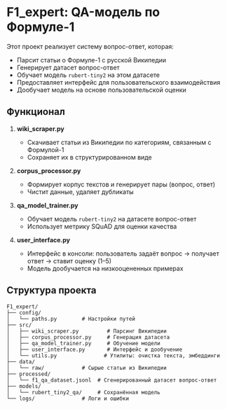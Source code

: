 # F1_expert: QA-модель по Формуле-1

Этот проект реализует систему вопрос-ответ, которая:
- Парсит статьи о Формуле-1 с русской Википедии
- Генерирует датасет вопрос-ответ
- Обучает модель `rubert-tiny2` на этом датасете
- Предоставляет интерфейс для пользовательского взаимодействия
- Дообучает модель на основе пользовательской оценки

## Функционал

1. **wiki_scraper.py**  
   - Скачивает статьи из Википедии по категориям, связанным с Формулой-1
   - Сохраняет их в структурированном виде

2. **corpus_processor.py**  
   - Формирует корпус текстов и генерирует пары (вопрос, ответ)  
   - Чистит данные, удаляет дубликаты

3. **qa_model_trainer.py**  
   - Обучает модель `rubert-tiny2` на датасете вопрос-ответ
   - Использует метрику SQuAD для оценки качества

4. **user_interface.py**  
   - Интерфейс в консоли: пользователь задаёт вопрос → получает ответ → ставит оценку (1–5)  
   - Модель дообучается на низкооцененных примерах

## Структура проекта

```
F1_expert/
├── config/
│   └── paths.py        # Настройки путей
├── src/
│   ├── wiki_scraper.py         # Парсинг Википедии
│   ├── corpus_processor.py     # Генерация датасета
│   ├── qa_model_trainer.py     # Обучение модели
│   ├── user_interface.py       # Интерфейс и дообучение
│   └── utils.py               # Утилиты: очистка текста, эмбеддинги
├── data/
│   └── raw/            # Сырые статьи из Википедии
├── processed/
│   └── f1_qa_dataset.jsonl  # Сгенерированный датасет вопрос-ответ
├── models/
│   └── rubert_tiny2_qa/     # Сохранённая модель
└── logs/               # Логи и ошибки
```
